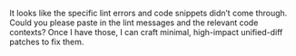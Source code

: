 It looks like the specific lint errors and code snippets didn’t come through. Could you please paste in the lint messages and the relevant code contexts? Once I have those, I can craft minimal, high-impact unified-diff patches to fix them.